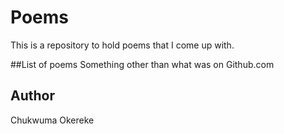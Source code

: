 # Poems

This is a repository to hold poems that I come up with.

##List of poems
Something other than what was on Github.com

## Author

Chukwuma Okereke
